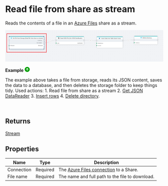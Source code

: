 # Read file from share as stream

Reads the contents of a file in an [Azure Files](https://learn.microsoft.com/en-us/azure/storage/files/storage-files-introduction) share as a stream.

![img](../../../../images/flow/Read-file-from-share-as-stream.png)

**Example** ![img](../../../../images/strz.jpg)

The example above takes a file from storage, reads its JSON content, saves the data to a database, and then deletes the storage folder to keep things tidy.  Used actions: 1. Read file from share as a stream 2. [Get JSON DataReader](../json/get-json-datareader.md) 3. [Insert rows](../sql-server/insert-data.md) 4. [Delete directory](delete-directory.md).

</br>


## Returns

[Stream](https://learn.microsoft.com/en-us/dotnet/api/system.io.stream)

## Properties

| Name             | Type      |Description                                             |
|------------------|-----------|--------------------------------------------------------|
| Connection       | Required  | The [Azure Files connection](./connecting-to-azure-files.md) to a Share. |
| File name        | Required  | The name and full path to the file to download. |